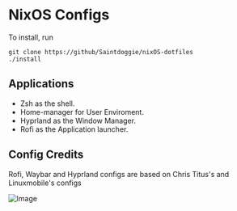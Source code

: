 # NixOS Configs

To install, run

```
git clone https://github/Saintdoggie/nixOS-dotfiles
./install
```

## Applications
* Zsh as the shell.
* Home-manager for User Enviroment.
* Hyprland as the Window Manager.
* Rofi as the Application launcher.

## Config Credits
Rofi, Waybar and Hyprland configs are based on Chris Titus's and Linuxmobile's configs

![Image](https://github.com/Saintdoggie/NixOS-configs/blob/main/configs/screenshot.png?raw=true)